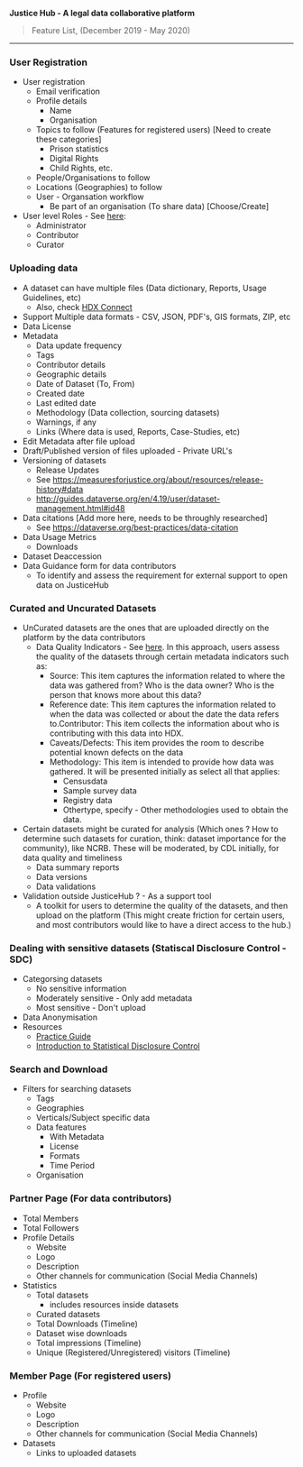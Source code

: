 
**Justice Hub - A legal data collaborative platform**

> Feature List, (December 2019 - May 2020)

---

### User Registration

* User registration
	* Email verification 
	* Profile details
		* Name
		* Organisation
	* Topics to follow (Features for registered users) [Need to create these categories]
		* Prison statistics
		* Digital Rights
		* Child Rights, etc. 
	* People/Organisations to follow
	* Locations (Geographies) to follow
	* User - Organsation workflow 
		* Be part of an organisation (To share data) [Choose/Create]
* User level Roles - See [here](https://data.humdata.org/faq#auto-faq-Organisations-How_does_organisation_membership_work_-a):
	* Administrator
	* Contributor
	* Curator


### Uploading data

* A dataset can have multiple files (Data dictionary, Reports, Usage Guidelines, etc)
	* Also, check [HDX Connect](https://centre.humdata.org/three-ways-to-share-data-on-hdx/)
* Support Multiple data formats - CSV, JSON, PDF's, GIS formats, ZIP, etc
* Data License
* Metadata
	* Data update frequency
	* Tags
	* Contributor details
	* Geographic details
	* Date of Dataset (To, From)
	* Created date
	* Last edited date
	* Methodology (Data collection, sourcing datasets)
	* Warnings, if any
	* Links (Where data is used, Reports, Case-Studies, etc)
* Edit Metadata after file upload
* Draft/Published version of files uploaded - Private URL's
* Versioning of datasets
	* Release Updates
	* See https://measuresforjustice.org/about/resources/release-history#data
	* http://guides.dataverse.org/en/4.19/user/dataset-management.html#id48
* Data citations [Add more here, needs to be throughly researched]
	* See https://dataverse.org/best-practices/data-citation
* Data Usage Metrics
	* Downloads 
* Dataset Deaccession
* Data Guidance form for data contributors
	* To identify and assess the requirement for external support to open data on JusticeHub

### Curated and Uncurated Datasets

* UnCurated datasets are the ones that are uploaded directly on the platform by the data contributors
	* Data Quality Indicators - See [here](https://centre.humdata.org/wp-content/uploads/HDX_Quality_Assurance_Framework_Draft.pdf). In this approach, users  assess the quality of the datasets through certain metadata indicators such as:
		* Source: This item captures the information related to where the data was gathered from? Who is the data owner? Who is the person that knows more about this data?
		* Reference date: This item captures the information related to when the data was collected or about the date the data refers to.Contributor: This item collects the information about who is contributing with this data into HDX. 
		* Caveats/Defects: This item provides the room to describe potential known defects on the data 
		* Methodology: This item is intended to provide how data was gathered. It will be presented initially as select all that applies:
			* Censusdata
			* Sample survey data
			* Registry data
			* Othertype, specify -  Other methodologies used to obtain the data. 
* Certain datasets might be curated for analysis (Which ones ? How to determine such datasets for curation, think: dataset importance for the community), like NCRB. These will be moderated, by CDL initially, for data quality and timeliness
	* Data summary reports
	* Data versions
	* Data validations
* Validation outside JusticeHub ? - As a support tool
	* A toolkit for users to determine the quality of the datasets, and then upload on the platform (This might create friction for certain users, and most contributors would like to have a direct access to the hub.)

### Dealing with sensitive datasets (Statiscal Disclosure Control - SDC)

* Categorsing datasets
	* No sensitive information
	* Moderately sensitive - Only add metadata
	* Most sensitive - Don't upload
* Data Anonymisation
* Resources
	* [Practice Guide](https://sdcpractice.readthedocs.io/en/latest/index.html)
	* [Introduction to Statistical Disclosure Control](https://cran.r-project.org/web/packages/sdcMicro/vignettes/sdc_guidelines.pdf)


### Search and Download

* Filters for searching datasets
	* Tags
	* Geographies
	* Verticals/Subject specific data
	* Data features
		* With Metadata
		* License
		* Formats
		* Time Period
	* Organisation

### Partner Page (For data contributors) 

* Total Members
* Total Followers
* Profile Details
	* Website
	* Logo
	* Description
	* Other channels for communication (Social Media Channels)
* Statistics
	* Total datasets 
		* includes resources inside datasets
	* Curated datasets
	* Total Downloads (Timeline)
	* Dataset wise downloads
	* Total impressions (Timeline)
	* Unique (Registered/Unregistered) visitors (Timeline)

### Member Page (For registered users)

* Profile
	* Website
	* Logo
	* Description
	* Other channels for communication (Social Media Channels)
* Datasets
	* Links to uploaded datasets